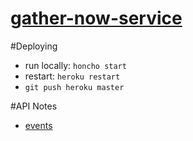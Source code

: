 # [gather-now-service](https://gather-now-service.herokuapp.com)

#Deploying
- run locally: `honcho start`
- restart: `heroku restart`
- `git push heroku master`


#API Notes

- [events](https://gather-now-service.herokuapp.com/events)
